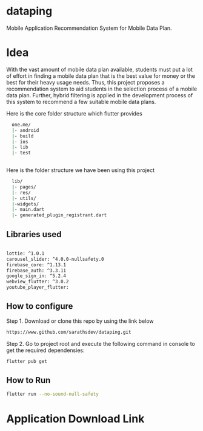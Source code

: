 # dataping
Mobile Application Recommendation System for Mobile Data Plan.

# Idea 
With the vast amount of mobile data plan available, students must put a lot
of effort in finding a mobile data plan that is the best value for money or
the best for their heavy usage needs. Thus, this project proposes a recommendation
system to aid students in the selection process of a mobile data
plan. Further, hybrid filtering is applied in the development process of
this system to recommend a few suitable mobile data plans.


 Here is the core folder structure  which flutter provides

```bash
  one.me/
  |- android
  |- build
  |- ios
  |- lib
  |- test
  
```
Here is the folder structure we have been using this project

```bash
  lib/
  |- pages/
  |- res/
  |- utils/
  |-widgets/
  |- main.dart
  |- generated_plugin_registrant.dart
```
## Libraries used
```bash

lottie: ^1.0.1
carousel_slider: ^4.0.0-nullsafety.0
firebase_core: ^1.13.1
firebase_auth: ^3.3.11
google_sign_in: ^5.2.4
webview_flutter: ^3.0.2
youtube_player_flutter:
```
## How to configure

Step 1. Download or clone this repo by using the link below
```bash
https://www.github.com/sarathsdev/dataping.git
```
Step 2. Go to project root and execute the following command in console to get the required dependensies:
```bash
flutter pub get
```

## How to Run
```bash
flutter run --no-sound-null-safety
```
# Application Download Link
```

```
